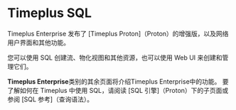 # Timeplus SQL

Timeplus Enterprise 发布了 [Timeplus Proton]（Proton）的增强版，以及网络用户界面和其他功能。

您可以使用 SQL 创建流、物化视图和其他资源，也可以使用 Web UI 来创建和管理它们。

**Timeplus Enterprise**类别的其余页面将介绍Timeplus Enterprise中的功能。 要了解如何在 Timeplus 中使用 SQL，请阅读 [SQL 引擎]（Proton）下的子页面或参阅 [SQL 参考]（查询语法）。
